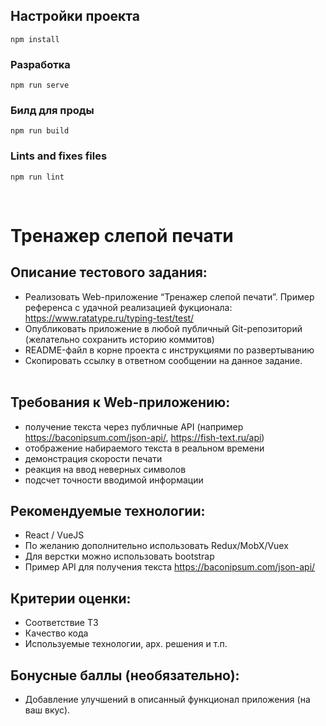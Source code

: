 
## Настройки проекта 

```
npm install
```

### Разработка

```
npm run serve
```

### Билд для проды

```
npm run build
```

### Lints and fixes files

```
npm run lint
```

<br>

# Тренажер слепой печати

## Описание тестового задания:

<ul>
<li>Реализовать Web-приложение “Тренажер слепой печати”. Пример референса с удачной реализацией фукционала: <a href="https://www.ratatype.ru/typing-test/test/" target="_blank">https://www.ratatype.ru/typing-test/test/</a>
</li>
<li>Опубликовать приложение в любой публичный Git-репозиторий (желательно сохранить историю коммитов)</li>
<li>README-файл в корне проекта с инструкциями по развертыванию</li>
<li>Скопировать ссылку в ответном сообщении на данное задание.</li><br>
</ul>

## Требования к Web-приложению:

<ul>
<li>получение текста через публичные API (например <a href="https://baconipsum.com/json-api" target="_blank">https://baconipsum.com/json-api/</a>, <a href="https://fish-text.ru/api" target="_blank">https://fish-text.ru/api</a>)</li>
<li>отображение набираемого текста в реальном времени</li>
<li>демонстрация скорости печати</li>
<li>реакция на ввод неверных символов</li>
<li>подсчет точности вводимой информации</li>
</ul>

## Рекомендуемые технологии:

<ul>
<li>React / VueJS</li>
<li>По желанию дополнительно использовать Redux/MobX/Vuex</li>
<li>Для верстки можно использовать bootstrap</li>
<li>Пример API для получения текста <a href="https://baconipsum.com/json-api/" target="_blank">https://baconipsum.com/json-api/</a></li>
</ul>

## Критерии оценки:

<ul> 
<li>Соответствие ТЗ</li>
<li>Качество кода</li>
<li>Используемые технологии, арх. решения и т.п.</li>
</ul>

## Бонусные баллы (необязательно):

<ul>
<li>Добавление улучшений в описанный функционал приложения (на ваш вкус).</li>
</ul>


